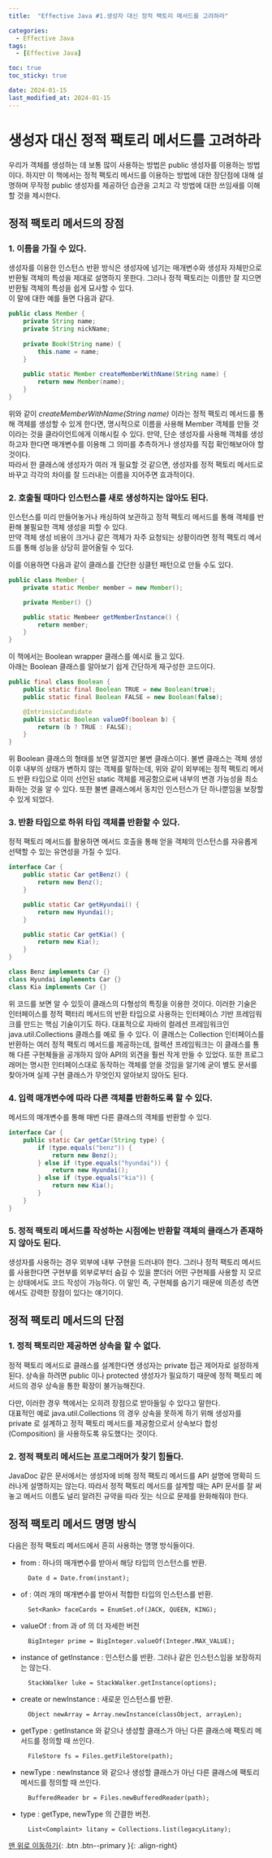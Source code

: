 ```yaml
---
title:  "Effective Java #1.생성자 대신 정적 팩토리 메서드를 고려하라" 

categories:
  - Effective Java
tags:
  - [Effective Java]

toc: true
toc_sticky: true

date: 2024-01-15
last_modified_at: 2024-01-15
---
```



# 생성자 대신 정적 팩토리 메서드를 고려하라
  
우리가 객체를 생성하는 데 보통 많이 사용하는 방법은 public 생성자를 이용하는 방법이다. 하지만 이 책에서는 정적 팩토리 메서드를 이용하는 방법에 대한 장단점에 대해 설명하며
무작정 public 생성자를 제공하던 습관을 고치고 각 방법에 대한 쓰임새를 이해할 것을 제시한다.


## 정적 팩토리 메서드의 장점
### 1. 이름을 가질 수 있다.
생성자를 이용한 인스턴스 반환 방식은 생성자에 넘기는 매개변수와 생성자 자체만으로 반환될 객체의 특성을 제대로 설명하지 못한다. 그러나 정적 팩토리는 이름만 잘 지으면 반환될 객체의 특성을 쉽게 묘사할 수 있다.  
이 말에 대한 예를 들면 다음과 같다.

```java
public class Member {
    private String name;
    private String nickName;
    
    private Book(String name) {
        this.name = name;
    }
    
    public static Member createMemberWithName(String name) {
        return new Member(name);
    }
}
```

위와 같이 *createMemberWithName(String name)* 이라는 정적 팩토리 메서드를 통해 객체를 생성할 수 있게 한다면, 명시적으로 이름을 사용해 Member 객체를 만들 것이라는 것을 클라이언트에게 이해시킬 수 있다.
만약, 단순 생성자를 사용해 객체를 생성하고자 한다면 매개변수를 이용해 그 의미를 추측하거나 생성자를 직접 확인해보아야 할 것이다.  
따라서 한 클래스에 생성자가 여러 개 필요할 것 같으면, 생성자를 정적 팩토리 메서드로 바꾸고 각각의 차이를 잘 드러내는 이름을 지어주면 효과적이다.

### 2. 호출될 때마다 인스턴스를 새로 생성하지는 않아도 된다.
인스턴스를 미리 만들어놓거나 캐싱하여 보관하고 정적 팩토리 메서드를 통해 객체를 반환해 불필요한 객체 생성을 피할 수 있다.  
만약 객체 생성 비용이 크거나 같은 객체가 자주 요청되는 상황이라면 정적 팩토리 메서드를 통해 성능을 상당히 끌어올릴 수 있다.

이를 이용하면 다음과 같이 클래스를 간단한 싱클턴 패턴으로 만들 수도 있다.
```java
public class Member {
    private static Member member = new Member();

    private Member() {}

    public static Membeer getMemberInstance() {
        return member;
    }
}
```

이 책에서는 Boolean wrapper 클래스를 예시로 들고 있다.  
아래는 Boolean 클래스를 알아보기 쉽게 간단하게 재구성한 코드이다.
```java
public final class Boolean {
    public static final Boolean TRUE = new Boolean(true);
    public static final Boolean FALSE = new Boolean(false);

    @IntrinsicCandidate
    public static Boolean valueOf(boolean b) {
        return (b ? TRUE : FALSE);
    }
}
```

위 Boolean 클래스의 형태를 보면 알겠지만 불변 클래스이다. 불변 클래스는 객체 생성 이후 내부의 상태가 변하지 않는 객체를 말하는데, 위와 같이 외부에는 정적 팩토리 메서드 반환 타입으로 이미 선언된 static 객체를 제공함으로써
내부의 변경 가능성을 최소화하는 것을 알 수 있다. 또한 불변 클래스에서 동치인 인스턴스가 단 하나뿐임을 보장할 수 있게 되었다.


### 3. 반환 타입으로 하위 타입 객체를 반환할 수 있다.
정적 팩토리 메서드를 활용하면 메서드 호출을 통해 얻을 객체의 인스턴스를 자유롭게 선택할 수 있는 유연성을 가질 수 있다.

```java
interface Car {
    public static Car getBenz() {
        return new Benz();
    }

    public static Car getHyundai() {
        return new Hyundai();
    }

    public static Car getKia() {
        return new Kia();
    }
}

class Benz implements Car {}
class Hyundai implements Car {}
class Kia implements Car {}
```

위 코드를 보면 알 수 있듯이 클래스의 다형성의 특징을 이용한 것이다. 이러한 기술은 인터페이스를 정적 팩터리 메서드의 반환 타입으로 사용하는 인터페이스 기반 프레임워크를 만드는 핵심 기술이기도 하다.
대표적으로 자바의 컬레션 프레임워크인 java.util.Collections 클래스를 예로 들 수 있다. 이 클래스는 Collection 인터페이스를 반환하는 여러 정적 팩토리 메서드를 제공하는데, 컬렉션 프레임워크는 
이 클래스를 통해 다른 구현체들을 공개하지 않아 API의 외견을 훨씬 작게 만들 수 있었다. 또한 프로그래머는 명시한 인터페이스대로 동작하는 객체를 얻을 것임을 알기에 굳이 별도 문서를 찾아가며 실제 
구현 클래스가 무엇인지 알아보지 않아도 된다.


### 4. 입력 매개변수에 따라 다른 객체를 반환하도록 할 수 있다.
메서드의 매개변수를 통해 매번 다른 클래스의 객체를 반환할 수 있다.

```java
interface Car {
    public static Car getCar(String type) {
        if (type.equals("benz")) {
            return new Benz();
        } else if (type.equals("hyundai")) {
            return new Hyundai();
        } else if (type.equals("kia")) {
            return new Kia();
        }
    }
}
```

### 5. 정적 팩토리 메서드를 작성하는 시점에는 반환할 객체의 클래스가 존재하지 않아도 된다.
생성자를 사용하는 경우 외부에 내부 구현을 드러내야 한다. 그러나 정적 팩토리 메서드를 사용한다면 구현부를 외부로부터 숨길 수 있을 뿐더러 어떤 구현체를 사용할 지 모르는 상태에서도 코드 작성이 가능하다.
이 말인 즉, 구현체를 숨기기 때문에 의존성 측면에서도 강력한 장점이 있다는 얘기이다.




## 정적 팩토리 메서드의 단점

### 1. 정적 팩토리만 제공하면 상속을 할 수 없다.
정적 팩토리 메서드로 클래스를 설계한다면 생성자는 private 접근 제어자로 설정하게 된다. 상속을 하려면 public 이나 protected 생성자가 필요하기 때문에 정적 팩토리 메서드의 경우 상속을 통한 확장이 불가능해진다.

다만, 이러한 경우 책에서는 오히려 장점으로 받아들일 수 있다고 말한다.  
대표적인 예로 java.util.Collections 의 경우 상속을 못하게 하기 위해 생성자를 private 로 설계하고 정적 팩토리 메서드를 제공함으로서 상속보다 합성(Composition) 을 사용하도록 유도했다는 것이다.  

### 2. 정적 팩토리 메서드는 프로그래머가 찾기 힘들다.
JavaDoc 같은 문서에서는 생성자에 비해 정적 팩토리 메서드를 API 설명에 명확히 드러나게 설명하지는 않는다. 따라서 정적 팩토리 메서드를 설계할 때는 API 문서를 잘 써놓고 메서드 이름도 널리 알려진 규약을 따라 짓는 
식으로 문제를 완화해줘야 한다.




## 정적 팩토리 메서드 명명 방식

다음은 정적 팩토리 메서드에서 흔히 사용하는 명명 방식들이다.


- from : 하나의 매개변수를 받아서 해당 타입의 인스턴스를 반환.

        Date d = Date.from(instant);

- of : 여러 개의 매개변수를 받아서 적합한 타입의 인스턴스를 반환.

        Set<Rank> faceCards = EnumSet.of(JACK, QUEEN, KING);

- valueOf : from 과 of 의 더 자세한 버전

        BigInteger prime = BigInteger.valueOf(Integer.MAX_VALUE);

- instance of getInstance : 인스턴스를 반환. 그러나 같은 인스턴스임을 보장하지는 않는다.

        StackWalker luke = StackWalker.getInstance(options);

- create or newInstance : 새로운 인스턴스를 반환.

        Object newArray = Array.newInstance(classObject, arrayLen);

- getType : getInstance 와 같으나 생성할 클래스가 아닌 다른 클래스에 팩토리 메서드를 정의할 때 쓰인다.

        FileStore fs = Files.getFileStore(path);

- newType : newInstance 와 같으나 생성할 클래스가 아닌 다른 클래스에 팩토리 메서드를 정의할 때 쓰인다.

        BufferedReader br = Files.newBufferedReader(path);

- type : getType, newType 의 간결한 버전.

        List<Complaint> litany = Collections.list(legacyLitany);



[맨 위로 이동하기](#){: .btn .btn--primary }{: .align-right}
